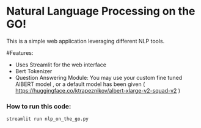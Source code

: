 # Natural Language Processing on the GO!

This is a simple web application leveraging different NLP tools.

#Features:
- Uses Streamlit for the web interface
- Bert Tokenizer
- Question Answering Module: You may use your custom fine tuned AlBERT model , or a default model has been given ( https://huggingface.co/ktrapeznikov/albert-xlarge-v2-squad-v2 )

### How to run this code:
```sh
streamlit run nlp_on_the_go.py
```